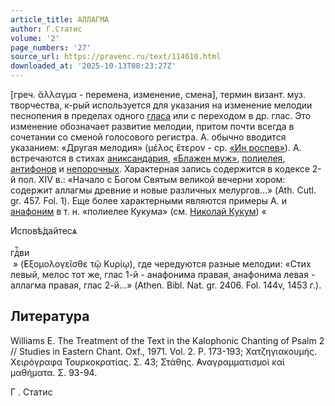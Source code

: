 ```yaml
---
article_title: АЛЛАГМА
author: Г.Статис
volume: '2'
page_numbers: '27'
source_url: https://pravenc.ru/text/114610.html
downloaded_at: '2025-10-13T08:23:27Z'
---
```


[греч. ἄλλαγμα - перемена, изменение, смена], термин визант. муз. творчества, к-рый используется для указания на изменение мелодии песнопения в пределах одного [гласа](https://pravenc.ru/text/гласа.html) или с переходом в др. глас. Это изменение обозначает развитие мелодии, притом почти всегда в сочетании со сменой голосового регистра. А. обычно вводится указанием: «Другая мелодия» (μέλος ἕτερον - ср. [«Ин роспев»](<https://pravenc.ru/text/ Ин роспев .html>)). А. встречаются в стихах [аниксандария](https://pravenc.ru/text/аниксандария.html), [«Блажен муж»](<https://pravenc.ru/text/ Блажен муж .html>), [полиелея](https://pravenc.ru/text/полиелей.html), [антифонов](https://pravenc.ru/text/Антифон.html) и [непорочных](https://pravenc.ru/text/непорочных.html). Характерная запись содержится в кодексе 2-й пол. XIV в.: «Начало с Богом Святым великой вечерни хором: содержит аллагмы древние и новые различных мелургов...» (Ath. Cutl. gr. 457. Fol. 1). Еще более характерными являются примеры А. и [анафоним](https://pravenc.ru/text/АНАФОНИМА.html) в т. н. «полиелее Кукума» (см. [Николай Кукум](<https://pravenc.ru/text/Николай Кукум.html>)) «<div class="cu">И҆сповѣ́дайтесѧ</div> <div class="cu">гдⷭ҇ви</div> » (̓Εξομολογεῖσθε τῷ Κυρίῳ), где чередуются разные мелодии: «Стих левый, мелос тот же, глас 1-й - анафонима правая, анафонима левая - аллагма правая, глас 2-й...» (Athen. Bibl. Nat. gr. 2406. Fol. 144v, 1453 г.).

## Литература

Williams E. The Treatment of the Text in the Kalophonic Chanting of Psalm 2 // Studies in Eastern Chant. Oxf., 1971. Vol. 2. P. 173-193; Χατζηγιακουμής. Χειρόγραφα Τουρκοκρατίας. Σ. 43; Στάθης. ̓Αναγραμματισμοὶ καὶ μαθήματα. Σ. 93-94.

Г .  Статис
